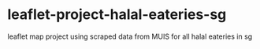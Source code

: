 # leaflet-project-halal-eateries-sg
leaflet map project using scraped data from MUIS for all halal eateries in sg
